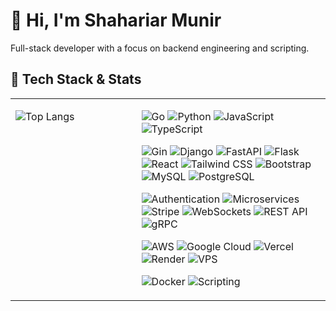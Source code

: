 # 👋 Hi, I'm Shahariar Munir

Full-stack developer with a focus on backend engineering and scripting. 
<!-- Programming Languages & Core -->

## 🚀 Tech Stack & Stats

<table  style="border: none;">
<tr>

  <td valign="top" width="40%">
      
   
![Top Langs](https://github-readme-stats.vercel.app/api/top-langs/?username=skssmd&layout=compact&theme=tokyonight&hide_border=true)

   </td>
  <td valign="top" width="60%">

![Go](https://img.shields.io/badge/-Go-000000?style=flat&logo=go&logoColor=00ADD8&color=000000&labelColor=000000)
![Python](https://img.shields.io/badge/-Python-000000?style=flat&logo=python&logoColor=3776AB&color=000000&labelColor=000000)
![JavaScript](https://img.shields.io/badge/-JavaScript-000000?style=flat&logo=javascript&logoColor=F7DF1E&color=000000&labelColor=000000)
![TypeScript](https://img.shields.io/badge/-TypeScript-000000?style=flat&logo=typescript&logoColor=3178C6&color=000000&labelColor=000000)

![Gin](https://img.shields.io/badge/-Gin-000000?style=flat&logo=gin&logoColor=white&color=000000&labelColor=000000)
![Django](https://img.shields.io/badge/-Django-000000?style=flat&logo=django&logoColor=092E20&color=000000&labelColor=000000)
![FastAPI](https://img.shields.io/badge/-FastAPI-000000?style=flat&logo=fastapi&logoColor=009688&color=000000&labelColor=000000)
![Flask](https://img.shields.io/badge/-Flask-000000?style=flat&logo=flask&logoColor=white&color=000000&labelColor=000000)
![React](https://img.shields.io/badge/-React-000000?style=flat&logo=react&logoColor=61DAFB&color=000000&labelColor=000000)
![Tailwind CSS](https://img.shields.io/badge/-Tailwind_CSS-000000?style=flat&logo=tailwind-css&logoColor=06B6D4&color=000000&labelColor=000000)
![Bootstrap](https://img.shields.io/badge/-Bootstrap-000000?style=flat&logo=bootstrap&logoColor=7952B3&color=000000&labelColor=000000)
![MySQL](https://img.shields.io/badge/-MySQL-000000?style=flat&logo=mysql&logoColor=4479A1&color=000000&labelColor=000000)
![PostgreSQL](https://img.shields.io/badge/-PostgreSQL-000000?style=flat&logo=postgresql&logoColor=4169E1&color=000000&labelColor=000000)

![Authentication](https://img.shields.io/badge/-Authentication-000000?style=flat&logo=keybase&logoColor=0078D7&color=000000&labelColor=000000)
![Microservices](https://img.shields.io/badge/-Microservices-000000?style=flat&logo=kubernetes&logoColor=6DB33F&color=000000&labelColor=000000)
![Stripe](https://img.shields.io/badge/-Stripe-000000?style=flat&logo=stripe&logoColor=6772E5&color=000000&labelColor=000000)
![WebSockets](https://img.shields.io/badge/-WebSockets-000000?style=flat&logo=websocket&logoColor=0088CC&color=000000&labelColor=000000)
![REST API](https://img.shields.io/badge/-REST_API-000000?style=flat&logo=rest&logoColor=61DAFB&color=000000&labelColor=000000)
![gRPC](https://img.shields.io/badge/-gRPC-000000?style=flat&logo=grpc&logoColor=5282FF&color=000000&labelColor=000000)

![AWS](https://img.shields.io/badge/-AWS-000000?style=flat&logo=amazonaws&logoColor=FFFFFF&color=000000&labelColor=000000)
![Google Cloud](https://img.shields.io/badge/-Google_Cloud-000000?style=flat&logo=googlecloud&logoColor=4285F4&color=000000&labelColor=000000)
![Vercel](https://img.shields.io/badge/-Vercel-000000?style=flat&logo=vercel&logoColor=FFFFFF&color=000000&labelColor=000000)
![Render](https://img.shields.io/badge/-Render-000000?style=flat&logo=render&logoColor=44CCFF&color=000000&labelColor=000000)
![VPS](https://img.shields.io/badge/-VPS-000000?style=flat&logo=server&logoColor=008080&color=000000&labelColor=000000)

![Docker](https://img.shields.io/badge/-Docker-000000?style=flat&logo=docker&logoColor=2496ED&color=000000&labelColor=000000)
![Scripting](https://img.shields.io/badge/-Scripting-000000?style=flat&logo=python&logoColor=4B8BBE&color=000000&labelColor=000000)


   </td>
  </tr>
</table>




